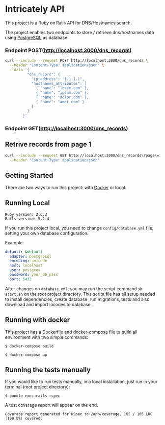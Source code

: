 # Intricately API

This project is a Ruby on Rails API for DNS/Hostnames search.

The project enables two endpoints to store / retrieve dns/hostnames data using [PostgreSQL](https://www.postgresql.org/) as database

### Endpoint POST([http://localhost:3000/dns_records](http://localhost:3000/dns_records))

```bash
curl --include --request POST http://localhost:3000/dns_records \
  --header "Content-Type: application/json" \
  --data '{
          "dns_record": {
            "ip_address": "1.1.1.1",
            "hostnames_attributes": [
              { "name": "lorem.com" },
              { "name": "ipsum.com" },
              { "name": "dolor.com" },
              { "name": "amet.com" }
            ]
          }
        }'
```

### Endpoint GET([http://localhost:3000/dns_records](http://localhost:3000/dns_records))

## Retrive records from page 1

```bash
curl --include --request GET http://localhost:3000/dns_records\?page\=1 \
  --header "Content-Type: application/json"
```

## Getting Started

There are two ways to run this project: with [Docker](https://www.docker.com/products/docker-desktop) or local.

## Running Local

```
Ruby version: 2.6.3
Rails version: 5.2.4
```

If you run this project local, you need to change `config/database.yml` file, setting your own database configuration.

Example:
```yml
default: &default
  adapter: postgresql
  encoding: unicode
  host: localhost
  user: postgres
  password: your_db_pass
  port: 5432
```

After changes on `database.yml`, you may run the script command `sh start.sh` on the root project directory. This script file has all setup needed to install dependencies, create database ,run migrations, tests and also download and import locodes to database.

## Running with docker

This project has a Dockerfile and docker-compose file to build all environment with two simple commands:

`$ docker-compose build`

`$ docker-compose up`

## Running the tests manually

If you would like to run tests manually, in a local installation, just run in your terminal (root project directory):

```
$ bundle exec rails rspec
```
A test coverage report will appear on the end.

```
Coverage report generated for RSpec to /app/coverage. 105 / 105 LOC (100.0%) covered.
```